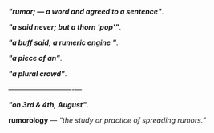 _**"rumor; — a word and agreed to a sentence"**_.

_**"a said never; but a thorn 'pop'"**_.

_**"a buff said; a rumeric engine "**_.

_**"a piece of an"**_.

_**"a plural crowd"**_.

—————————-—

_**"on 3rd & 4th, August"**_.

**rumorology** — _“the study or practice of spreading rumors.”_
